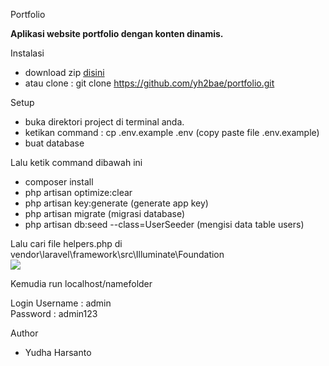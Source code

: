 Portfolio
<p><b>
Aplikasi website portfolio dengan konten dinamis.
</b></p>

Instalasi
- download zip <a href="https://codeload.github.com/yh2bae/portfolio/zip/refs/heads/master">disini</a> 
- atau clone : git clone https://github.com/yh2bae/portfolio.git

Setup
- buka direktori project di terminal anda.
- ketikan command : cp .env.example .env (copy paste file .env.example)
- buat database 

Lalu ketik command dibawah ini
- composer install
- php artisan optimize:clear 
- php artisan key:generate (generate app key)
- php artisan migrate (migrasi database)
- php artisan db:seed --class=UserSeeder (mengisi data table users)

Lalu cari file helpers.php di vendor\laravel\framework\src\Illuminate\Foundation\
<img src="https://github.com/yh2bae/readme-images/blob/master/portfolio/setting-asset.png?raw=true">

Kemudia run localhost/namefolder


Login
Username : admin <br/>
Password : admin123

Author
- Yudha Harsanto

